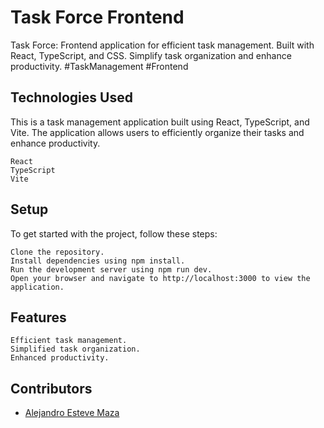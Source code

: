 # Task Force Frontend

Task Force: Frontend application for efficient task management. Built with React, TypeScript, and CSS. Simplify task organization and enhance productivity. #TaskManagement #Frontend 

## Technologies Used
This is a task management application built using React, TypeScript, and Vite. The application allows users to efficiently organize their tasks and enhance productivity.

    React
    TypeScript
    Vite

## Setup
To get started with the project, follow these steps:

    Clone the repository.
    Install dependencies using npm install.
    Run the development server using npm run dev.
    Open your browser and navigate to http://localhost:3000 to view the application.

## Features

    Efficient task management.
    Simplified task organization.
    Enhanced productivity.

## Contributors
- [Alejandro Esteve Maza](https://github.com/AlejandroEsteveMaza)